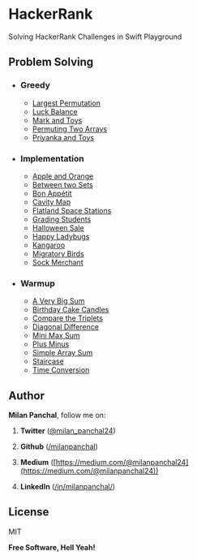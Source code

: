 # HackerRank
Solving HackerRank Challenges in Swift Playground

## Problem Solving
+ ### Greedy
  + [Largest Permutation](https://github.com/milanpanchal/HackerRank/tree/master/Problem%20Solving/Greedy/LargestPermutation.playground/Contents.swift)
  + [Luck Balance](https://github.com/milanpanchal/HackerRank/tree/master/Problem%20Solving/Greedy/LuckBalance.playground/Contents.swift)
  + [Mark and Toys](https://github.com/milanpanchal/HackerRank/tree/master/Problem%20Solving/Greedy/MarkAndToys.playground/Contents.swift)
  + [Permuting Two Arrays](https://github.com/milanpanchal/HackerRank/tree/master/Problem%20Solving/Greedy/PermutingTwoArrays.playground/Contents.swift)
  + [Priyanka and Toys](https://github.com/milanpanchal/HackerRank/tree/master/Problem%20Solving/Greedy/PriyankaAndToys.playground/Contents.swift)
+ ### Implementation
  + [Apple and Orange](https://github.com/milanpanchal/HackerRank/tree/master/Problem%20Solving/Implementation/AppleAndOrange.playground/Contents.swift)
  + [Between two Sets](https://github.com/milanpanchal/HackerRank/tree/master/Problem%20Solving/Implementation/BetweenTwoSets.playground/Contents.swift)
  + [Bon Appétit](https://github.com/milanpanchal/HackerRank/blob/master/Problem%20Solving/Implementation/BonAppétit.playground/Contents.swift)
  + [Cavity Map](https://github.com/milanpanchal/HackerRank/tree/master/Problem%20Solving/Implementation/CavityMap.playground)
  + [Flatland Space Stations](https://github.com/milanpanchal/HackerRank/tree/master/Problem%20Solving/Implementation/FlatlandSpaceStations.playground/Contents.swift)
  + [Grading Students](https://github.com/milanpanchal/HackerRank/tree/master/Problem%20Solving/Implementation/GradingStudents.playground/Contents.swift)
  + [Halloween Sale](https://github.com/milanpanchal/HackerRank/tree/master/Problem%20Solving/Implementation/HalloweenSale.playground/Contents.swift)
  + [Happy Ladybugs](https://github.com/milanpanchal/HackerRank/tree/master/Problem%20Solving/Implementation/HappyLadybugs.playground/Contents.swift)
  + [Kangaroo](https://github.com/milanpanchal/HackerRank/tree/master/Problem%20Solving/Implementation/Kangaroo.playground/Contents.swift)
  + [Migratory Birds](https://github.com/milanpanchal/HackerRank/tree/master/Problem%20Solving/Implementation/MigratoryBirds.playground/Contents.swift)
  + [Sock Merchant](https://github.com/milanpanchal/HackerRank/tree/master/Problem%20Solving/Implementation/SockMerchant.playground/Contents.swift)
+ ### Warmup
  + [A Very Big Sum](https://github.com/milanpanchal/HackerRank/tree/master/Problem%20Solving/Warmup/AVeryBigSum.playground/Contents.swift)
  + [Birthday Cake Candles](https://github.com/milanpanchal/HackerRank/tree/master/Problem%20Solving/Warmup/BirthdayCakeCandles.playground/Contents.swift)
  + [Compare the Triplets](https://github.com/milanpanchal/HackerRank/tree/master/Problem%20Solving/Warmup/CompareTheTriplets.playground/Contents.swift)
  + [Diagonal Difference](https://github.com/milanpanchal/HackerRank/tree/master/Problem%20Solving/Warmup/DiagonalDifference.playground/Contents.swift)
  + [Mini Max Sum](https://github.com/milanpanchal/HackerRank/tree/master/Problem%20Solving/Warmup/MiniMaxSum.playground/Contents.swift)
  + [Plus Minus](https://github.com/milanpanchal/HackerRank/tree/master/Problem%20Solving/Warmup/PlusMinus.playground/Contents.swift)
  + [Simple Array Sum](https://github.com/milanpanchal/HackerRank/tree/master/Problem%20Solving/Warmup/SimpleArraySum.playground/Contents.swift)
  + [Staircase](https://github.com/milanpanchal/HackerRank/tree/master/Problem%20Solving/Warmup/Staircase.playground/Contents.swift)
  + [Time Conversion](https://github.com/milanpanchal/HackerRank/tree/master/Problem%20Solving/Warmup/TimeConversion.playground/Contents.swift)



## Author

**Milan Panchal**, follow me on:

1. **Twitter** ([@milan_panchal24](https://twitter.com/milan_panchal24))

2. **Github** ([/milanpanchal](https://github.com/milanpanchal/))

3. **Medium** ([https://medium.com/@milanpanchal24](https://medium.com/@milanpanchal24))

4. **LinkedIn** ([/in/milanpanchal/](https://www.linkedin.com/in/milanpanchal/))



License
----

MIT

**Free Software, Hell Yeah!**

